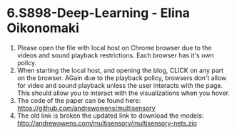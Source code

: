 # 6.S898-Deep-Learning - Elina Oikonomaki
1. Please open the file with local host on Chrome browser due to the videos and sound playback restrictions. Each browser has it's own policy.  
2. When starting the local host, and opening the blog, CLICK on any part on the browser. AGain due to the playback policy, browsers don't allow for video and sound playback unless the user interacts with the page. This should allow you to interact with the visualizations when you hover. 
3. The code of the paper can be found here: https://github.com/andrewowens/multisensory
4. The old link is broken the updated link to download the models: http://andrewowens.com/multisensory/multisensory-nets.zip
